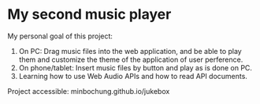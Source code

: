 # My second music player

My personal goal of this project:
1. On PC: Drag music files into the web application, and be able to play them and customize the theme of the application of user perference.
2. On phone/tablet: Insert music files by button and play as is done on PC. 
3. Learning how to use Web Audio APIs and how to read API documents.

Project accessible: minbochung.github.io/jukebox
